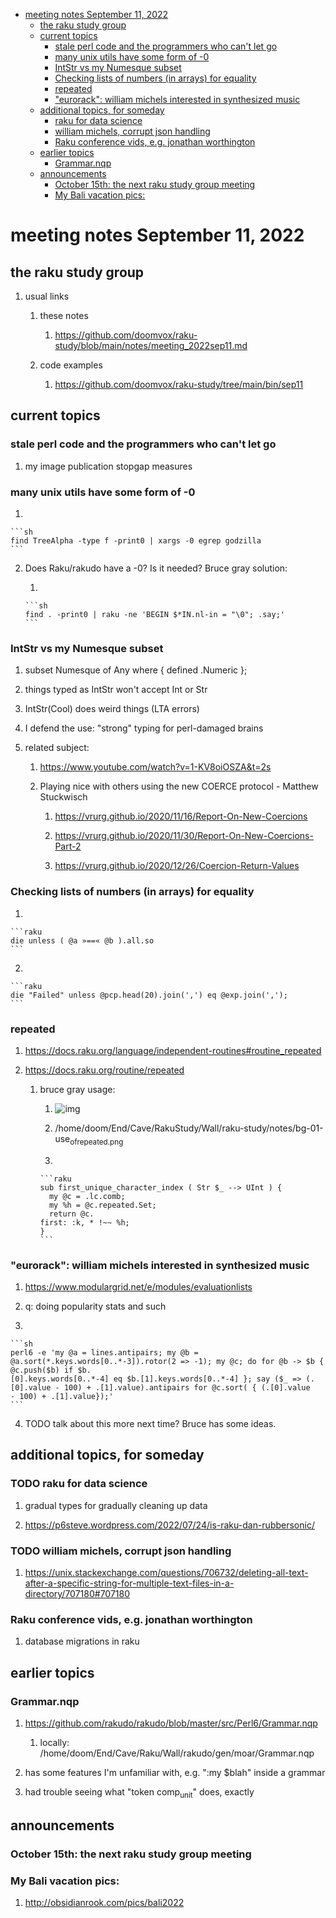 - [meeting notes September 11, 2022](#org82d8db8)
  - [the raku study group](#org4336e6c)
  - [current topics](#org780c864)
    - [stale perl code and the programmers who can't let go](#orge3ae48c)
    - [many unix utils have some form of -0](#org20c26e6)
    - [IntStr vs my Numesque subset](#orgc927693)
    - [Checking lists of numbers (in arrays) for equality](#org37d4b88)
    - [repeated](#org2c2a2ed)
    - ["eurorack": william michels interested in synthesized music](#org17804e8)
  - [additional topics, for someday](#orgd932b2e)
    - [raku for data science](#org6247c10)
    - [william michels, corrupt json handling](#org00aeacc)
    - [Raku conference vids, e.g. jonathan worthington](#org27585fd)
  - [earlier topics](#orgc70cd89)
    - [Grammar.nqp](#orgc65a983)
  - [announcements](#org54ef1d1)
    - [October 15th: the next raku study group meeting](#orga215549)
    - [My Bali vacation pics:](#org61c5f42)


<a id="org82d8db8"></a>

# meeting notes September 11, 2022


<a id="org4336e6c"></a>

## the raku study group

1.  usual links

    1.  these notes
    
        1.  <https://github.com/doomvox/raku-study/blob/main/notes/meeting_2022sep11.md>
    
    2.  code examples
    
        1.  <https://github.com/doomvox/raku-study/tree/main/bin/sep11>


<a id="org780c864"></a>

## current topics


<a id="orge3ae48c"></a>

### stale perl code and the programmers who can't let go

1.  my image publication stopgap measures


<a id="org20c26e6"></a>

### many unix utils have some form of -0

1.  

    ```sh
    find TreeAlpha -type f -print0 | xargs -0 egrep godzilla
    ```

2.  Does Raku/rakudo have a -0? Is it needed? Bruce gray solution:

    1.  
    
        ```sh
        find . -print0 | raku -ne 'BEGIN $*IN.nl-in = "\0"; .say;'
        ```


<a id="orgc927693"></a>

### IntStr vs my Numesque subset

1.  subset Numesque of Any where { defined .Numeric };

2.  things typed as IntStr won't accept Int or Str

3.  IntStr(Cool) does weird things (LTA errors)

4.  I defend the use: "strong" typing for perl-damaged brains

5.  related subject:

    1.  <https://www.youtube.com/watch?v=1-KV8oiOSZA&t=2s>
    
    2.  Playing nice with others using the new COERCE protocol - Matthew Stuckwisch
    
        1.  <https://vrurg.github.io/2020/11/16/Report-On-New-Coercions>
        
        2.  <https://vrurg.github.io/2020/11/30/Report-On-New-Coercions-Part-2>
        
        3.  <https://vrurg.github.io/2020/12/26/Coercion-Return-Values>


<a id="org37d4b88"></a>

### Checking lists of numbers (in arrays) for equality

1.  

    ```raku
    die unless ( @a »==« @b ).all.so
    ```

2.  

    ```raku
    die "Failed" unless @pcp.head(20).join(',') eq @exp.join(',');
    ```


<a id="org2c2a2ed"></a>

### repeated

1.  <https://docs.raku.org/language/independent-routines#routine_repeated>

2.  <https://docs.raku.org/routine/repeated>

    1.  bruce gray usage:
    
        1.  ![img](https://github.com/doomvox/raku-study/notes/bg-01-use_of_repeated.png)
        
        2.  /home/doom/End/Cave/RakuStudy/Wall/raku-study/notes/bg-01-use<sub>of</sub><sub>repeated.png</sub>
        
        3.  
        
            ```raku
            sub first_unique_character_index ( Str $_ --> UInt ) { 
              my @c = .lc.comb;
              my %h = @c.repeated.Set;
              return @c.
            first: :k, * !~~ %h;
            }
            ```


<a id="org17804e8"></a>

### "eurorack": william michels interested in synthesized music

1.  <https://www.modulargrid.net/e/modules/evaluationlists>

2.  q: doing popularity stats and such

3.  

    ```sh
    perl6 -e 'my @a = lines.antipairs; my @b = @a.sort(*.keys.words[0..*-3]).rotor(2 => -1); my @c; do for @b -> $b { @c.push($b) if $b.
    [0].keys.words[0..*-4] eq $b.[1].keys.words[0..*-4] }; say ($_ => (.[0].value - 100) + .[1].value).antipairs for @c.sort( { (.[0].value
    - 100) + .[1].value});'
    ```

4.  TODO talk about this more next time?  Bruce has some ideas.


<a id="orgd932b2e"></a>

## additional topics, for someday


<a id="org6247c10"></a>

### TODO raku for data science

1.  gradual types for gradually cleaning up data

2.  <https://p6steve.wordpress.com/2022/07/24/is-raku-dan-rubbersonic/>


<a id="org00aeacc"></a>

### TODO william michels, corrupt json handling

1.  <https://unix.stackexchange.com/questions/706732/deleting-all-text-after-a-specific-string-for-multiple-text-files-in-a-directory/707180#707180>


<a id="org27585fd"></a>

### Raku conference vids, e.g. jonathan worthington

1.  database migrations in raku


<a id="orgc70cd89"></a>

## earlier topics


<a id="orgc65a983"></a>

### Grammar.nqp

1.  <https://github.com/rakudo/rakudo/blob/master/src/Perl6/Grammar.nqp>

    1.  locally: /home/doom/End/Cave/Raku/Wall/rakudo/gen/moar/Grammar.nqp

2.  has some features I'm unfamiliar with, e.g. ":my $blah" inside a grammar

3.  had trouble seeing what "token comp<sub>unit</sub>" does, exactly


<a id="org54ef1d1"></a>

## announcements


<a id="orga215549"></a>

### October 15th: the next raku study group meeting


<a id="org61c5f42"></a>

### My Bali vacation pics:

1.  <http://obsidianrook.com/pics/bali2022>
